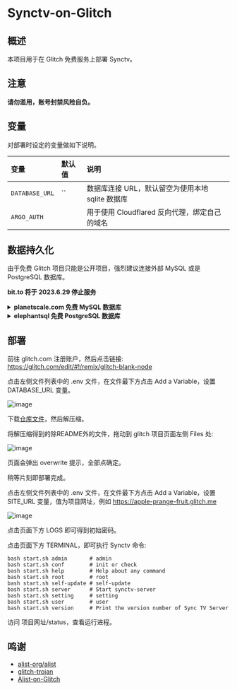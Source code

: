 # Synctv-on-Glitch

## 概述

本项目用于在 Glitch 免费服务上部署 Synctv。

## 注意

 **请勿滥用，账号封禁风险自负。**
 
## 变量

对部署时设定的变量做如下说明。

| 变量 | 默认值 | 说明 |
| :--- | :--- | :--- |
| `DATABASE_URL` | `` | 数据库连接 URL，默认留空为使用本地 sqlite 数据库 |
|`ARGO_AUTH`||用于使用 Cloudflared 反向代理，绑定自己的域名|

## 数据持久化

由于免费 Glitch 项目只能是公开项目，强烈建议连接外部 MySQL 或是 PostgreSQL 数据库。

**bit.to 将于 2023.6.29 停止服务**

<details>
<summary><b>  planetscale.com 免费 MySQL 数据库</b></summary>

1. 前往 https://planetscale.com 注册账号，并新建一个数据库。
2. 点击数据库名称，进入数据库管理页面，点击左侧的 Connect，在 "connect with" 下拉菜单中选择 Symfony。
3. 下方 "mysql://" 开头字符串即为数据库连接 URL。密码只会显示一次，如果忘记保存了可以点击 "New password" 重新生成。
</details> 

<details>
<summary><b> elephantsql 免费 PostgreSQL 数据库</b></summary>

1. 前往 https://www.elephantsql.com 注册账号，并新建一个数据库。
2. 点击数据库名称，进入数据库管理页面，右侧的 Details 下方，复制 "URL" 项即为数据库连接 URL。
</details>

## 部署

前往 glitch.com 注册账户，然后点击链接: https://glitch.com/edit/#!/remix/glitch-blank-node

点击左侧文件列表中的 .env 文件，在文件最下方点击 Add a Variable，设置 DATABASE_URL 变量。

![image](https://user-images.githubusercontent.com/98247050/233643773-26ec547a-a1bd-48fe-8302-4a08cf556239.png)

下载[仓库文件](https://github.com/k0baya/Synctv-on-Glitch/archive/refs/heads/main.zip)，然后解压缩。

将解压缩得到的除README外的文件，拖动到 glitch 项目页面左侧 Files 处: 

![image](https://user-images.githubusercontent.com/98247050/233638576-15a9d59c-66a1-48f2-92bd-69bd1aaffa08.png)

页面会弹出 overwrite 提示，全部点确定。

稍等片刻即部署完成。

点击左侧文件列表中的 .env 文件，在文件最下方点击 Add a Variable，设置 SITE_URL 变量，值为项目网址，例如 https://apple-prange-fruit.glitch.me

![image](https://user-images.githubusercontent.com/98247050/233753763-8b6de304-73ce-4df3-a9d0-2eb7da2221dd.png)

点击页面下方 LOGS 即可得到初始密码。

点击页面下方 TERMINAL，即可执行 Synctv 命令:

```
bash start.sh admin       # admin
bash start.sh conf        # init or check
bash start.sh help        # Help about any command
bash start.sh root        # root
bash start.sh self-update # self-update
bash start.sh server      # Start synctv-server
bash start.sh setting     # setting
bash start.sh user        # user
bash start.sh version     # Print the version number of Sync TV Server
```

访问 项目网址/status，查看运行进程。


## 鸣谢

- [alist-org/alist](https://github.com/alist-org/alist)
- [glitch-trojan](https://github.com/hrzyang/glitch-trojan)
- [Alist-on-Glitch](https://github.com/wy580477/Alist-on-Glitch)
